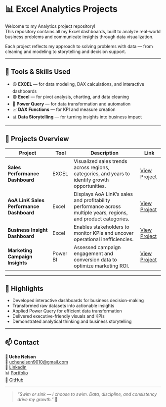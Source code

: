 # 📊 Excel Analytics Projects

Welcome to my Analytics project repository!  
This repository contains all my Excel dashboards, built to analyze real-world business problems and communicate insights through data visualization.

Each project reflects my approach to solving problems with data — from cleaning and modeling to storytelling and decision support.

---

## 🧠 Tools & Skills Used
- 🟡 **EXCEL** — for data modeling, DAX calculations, and interactive dashboards  
- 🟢 **Excel** — for pivot analysis, charting, and data cleaning  
- 🧩 **Power Query** — for data transformation and automation  
- 📈 **DAX Functions** — for KPI and measure creation  
- 📊 **Data Storytelling** — for turning insights into business impact  

---

## 📂 Projects Overview

| Project | Tool | Description | Link |
|----------|------|-------------|------|
| **Sales Performance Dashboard** | EXCEL | Visualized sales trends across regions, categories, and years to identify growth opportunities. | [View Project](./Assets/Sales_Performance_Dashboard/README.md) |
| **AoA LinK Sales Performance Dashboard** | Excel | Displays AoA LinK’s sales and profitability performance across multiple years, regions, and product categories. | [View Project](./Visuals/AoALink/README.md) |
| **Business Insight Dashboard** | Excel | Enables stakeholders to monitor KPIs and uncover operational inefficiencies. | [View Project](./Business_Insight_Dashboard/README.md) |
| **Marketing Campaign Insights** | Power BI | Assessed campaign engagement and conversion data to optimize marketing ROI. | [View Project](./Marketing_Campaign_Insights/README.md) |

---

## 🌟 Highlights
- Developed interactive dashboards for business decision-making  
- Transformed raw datasets into actionable insights  
- Applied Power Query for efficient data transformation  
- Delivered executive-friendly visuals and KPIs  
- Demonstrated analytical thinking and business storytelling  

---

## 📫 Contact
**👤 Uche Nelson**  
📧 [uchenelson9010@gmail.com](mailto:uchenelson9010@gmail.com)  
🔗 [LinkedIn](https://www.linkedin.com/in/uche-chukwuemeka-nelson/)  
📊 [Portfolio](https://datascienceportfol.io/UcheNelson)  
🐙 [GitHub](https://github.com/theyungnelson)

---

> *“Swim or sink — I choose to swim. Data, discipline, and consistency drive my growth.”* 💪
